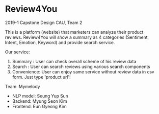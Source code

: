 # Review4You
2019-1 Capstone Design CAU, Team 2

This is a platform (website) that marketers can analyze their product reviews.
Review4You will show a summary as 4 categories (Sentiment, Intent, Emotion, Keyword) and provide search service.

Our service:
1. Summary : User can check overall scheme of his review data
2. Search  : User can search reviews using various search components
3. Convenience: User can enjoy same service without review data in csv form. Just type 'product url'!

Team: Mymelody
- NLP model: Seung Yup Sun
- Backend: Myung Seon Kim
- Frontend: Eun Gyeong Kim
